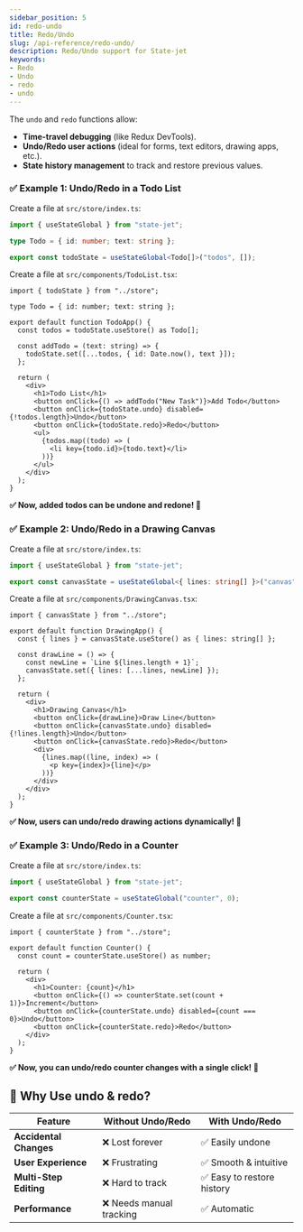 ```yaml
---
sidebar_position: 5
id: redo-undo
title: Redo/Undo
slug: /api-reference/redo-undo/
description: Redo/Undo support for State-jet
keywords:
- Redo
- Undo
- redo
- undo
---
```


The `undo` and `redo` functions allow:

- **Time-travel debugging** (like Redux DevTools).
- **Undo/Redo user actions** (ideal for forms, text editors, drawing apps, etc.).
- **State history management** to track and restore previous values.

### ✅ Example 1: Undo/Redo in a Todo List 

Create a file at `src/store/index.ts`:

```ts title="src/store/index.ts"
import { useStateGlobal } from "state-jet";

type Todo = { id: number; text: string };

export const todoState = useStateGlobal<Todo[]>("todos", []);
```

Create a file at `src/components/TodoList.tsx`:

```tsx title="src/components/TodoList.tsx"
import { todoState } from "../store";

type Todo = { id: number; text: string };

export default function TodoApp() {
  const todos = todoState.useStore() as Todo[];

  const addTodo = (text: string) => {
    todoState.set([...todos, { id: Date.now(), text }]);
  };

  return (
    <div>
      <h1>Todo List</h1>
      <button onClick={() => addTodo("New Task")}>Add Todo</button>
      <button onClick={todoState.undo} disabled={!todos.length}>Undo</button>
      <button onClick={todoState.redo}>Redo</button>
      <ul>
        {todos.map((todo) => (
          <li key={todo.id}>{todo.text}</li>
        ))}
      </ul>
    </div>
  );
}
```
**✅ Now, added todos can be undone and redone! 🎉**


### ✅ Example 2: Undo/Redo in a Drawing Canvas

Create a file at `src/store/index.ts`:

```ts title="src/store/index.ts"
import { useStateGlobal } from "state-jet";

export const canvasState = useStateGlobal<{ lines: string[] }>("canvas", { lines: [] });
```

Create a file at `src/components/DrawingCanvas.tsx`:

```tsx title="src/components/DrawingCanvas.tsx"
import { canvasState } from "../store";

export default function DrawingApp() {
  const { lines } = canvasState.useStore() as { lines: string[] };

  const drawLine = () => {
    const newLine = `Line ${lines.length + 1}`;
    canvasState.set({ lines: [...lines, newLine] });
  };

  return (
    <div>
      <h1>Drawing Canvas</h1>
      <button onClick={drawLine}>Draw Line</button>
      <button onClick={canvasState.undo} disabled={!lines.length}>Undo</button>
      <button onClick={canvasState.redo}>Redo</button>
      <div>
        {lines.map((line, index) => (
          <p key={index}>{line}</p>
        ))}
      </div>
    </div>
  );
}

```
**✅ Now, users can undo/redo drawing actions dynamically! 🎉**

### ✅ Example 3: Undo/Redo in a Counter

Create a file at `src/store/index.ts`:

```ts title="src/store/index.ts"
import { useStateGlobal } from "state-jet";

export const counterState = useStateGlobal("counter", 0);
```

Create a file at `src/components/Counter.tsx`:

```tsx title="src/components/Counter.tsx"
import { counterState } from "../store";

export default function Counter() {
  const count = counterState.useStore() as number;

  return (
    <div>
      <h1>Counter: {count}</h1>
      <button onClick={() => counterState.set(count + 1)}>Increment</button>
      <button onClick={counterState.undo} disabled={count === 0}>Undo</button>
      <button onClick={counterState.redo}>Redo</button>
    </div>
  );
}
```
**✅ Now, you can undo/redo counter changes with a single click! 🎉**

## 🎯 Why Use undo & redo?

| Feature                | Without Undo/Redo       | With Undo/Redo            |
| ---------------------- | ----------------------- | ------------------------- |
| **Accidental Changes** | ❌ Lost forever          | ✅ Easily undone           |
| **User Experience**    | ❌ Frustrating           | ✅ Smooth & intuitive      |
| **Multi-Step Editing** | ❌ Hard to track         | ✅ Easy to restore history |
| **Performance**        | ❌ Needs manual tracking | ✅ Automatic               |